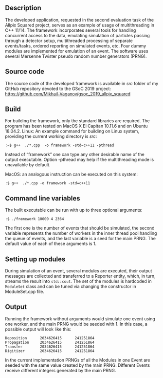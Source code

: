 ## Description
The developed application, requested in the second evaluation task of the Allpix Squared project, serves as an example of usage of multithreading in C++ 11/14. The framework incorporates several tools for handling concurrent access to the data, emulating simulation of particles passing through a detector setup, multithreaded processing of separate events/tasks, ordered reporting on simulated events, etc.  Four dummy modules are implemented for emulation of an event. The software uses several Mersenne Twister pseudo random number generators (PRNG).

## Source code
The source code of the developed framework is available in _src_ folder of my GitHub repository devoted to the GSoC 2019 project:
https://github.com/Mikhail-Vaganov/gsoc_2019_allpix_squared

## Build
For building the framework, only the standard libraries are required. The program has been tested on MacOS X El Capitan 10.11.6 and on Ubuntu 18.04.2.
Linux: An example command for building on Linux system, providing the current working directory is _src_:
```
:~$ g++  ./*.cpp  -o framework -std=c++11 -pthread
```
Instead of “framework” one can type any other desirable name of the output executable. 
Option -pthread may help if the multithreading mode is unavailable by default.

MacOS: an analogous instruction can be executed on this system:
```
:$ g++  ./*.cpp -o framework -std=c++11
```

## Command line variables
The built executable can be run with up to three optional arguments:
```
:$ ./framework 10000 4 2364
```
The first one is the number of events that should be simulated, the second variable represents the number of workers in the inner thread pool handling the queue of events, and the last variable is a seed for the main PRNG. The default value of each of these arguments is 1.

## Setting up modules
During simulation of an event, several modules are executed, their output messages are collected and transferred to a Reporter entity, which, in turn, streams the result into `std::cout`. The set of the modules is hardcoded in `ModuleSet` class and can be tuned via changing the constructor in ModuleSet.cpp file.

## Output
Running the framework without arguments would simulate one event using one worker, and the main PRNG would be seeded with 1. In this case, a possible output will look like this:
```
Deposition      2034626415      241251864
Propagation     2034626415      241251864
Transfer        2034626415      241251864
Digitizer       2034626415      241251864
```
In the current implementation PRNGs of all the Modules in one Event are seeded with the same value created by the main PRNG. Different Events receive different integers generated by the main PRNG.
